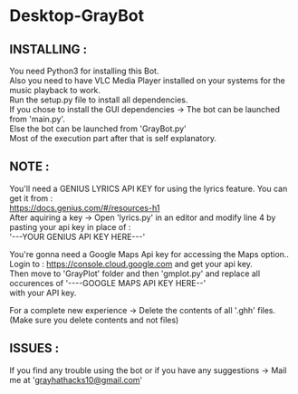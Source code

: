 # Desktop-GrayBot
## INSTALLING :
You need Python3 for installing this Bot.  
Also you need to have VLC Media Player installed on your systems for the music playback to work.  
Run the setup.py file to install all dependencies.  
If you chose to install the GUI dependencies -> The bot can be launched from 'main.py'.  
Else the bot can be launched from 'GrayBot.py'  
Most of the execution part after that is self explanatory.  
  
## NOTE : 
You'll need a GENIUS LYRICS API KEY for using the lyrics feature. You can get it from :  
                               https://docs.genius.com/#/resources-h1  
After aquiring a key -> Open 'lyrics.py' in an editor and modify line 4 by pasting your api key in place of :  
                        '---YOUR GENIUS API KEY HERE---'  
                        
You're gonna need a Google Maps Api key for accessing the Maps option..  
Login to : https://console.cloud.google.com and get your api key.  
Then move to 'GrayPlot' folder and then 'gmplot.py' and replace all occurences of '----GOOGLE MAPS API KEY HERE--'  
with your API key.  

For a complete new experience -> Delete the contents of all '.ghh' files.(Make sure you delete contents and not files)
  
## ISSUES :
If you find any trouble using the bot or if you have any suggestions -> Mail me at 'grayhathacks10@gmail.com'
